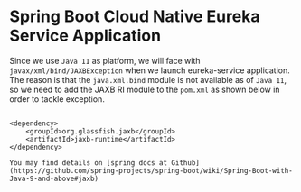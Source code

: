 # Spring Boot Cloud Native Eureka Service Application

Since we use `Java 11` as platform, we will face with `javax/xml/bind/JAXBException` when we launch eureka-service application. The reason is that the `java.xml.bind` module is not available as of `Java 11`,  so we need to add the JAXB RI module to the `pom.xml` as shown below in order to tackle exception.

```maven

<dependency>
    <groupId>org.glassfish.jaxb</groupId>
    <artifactId>jaxb-runtime</artifactId>
</dependency>

You may find details on [spring docs at Github](https://github.com/spring-projects/spring-boot/wiki/Spring-Boot-with-Java-9-and-above#jaxb)

```
